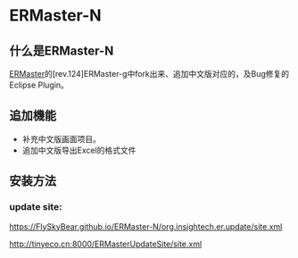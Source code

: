 # ERMaster-N

## 什么是ERMaster-N

[ERMaster](http://ermaster.sourceforge.net/index_ja.html)的[rev.124]ERMaster-g中fork出来、追加中文版对应的，及Bug修复的Eclipse Plugin。

## 追加機能

- 补充中文版画面项目。  
- 追加中文版导出Excel的格式文件

## 安装方法

### update site:
https://FlySkyBear.github.io/ERMaster-N/org.insightech.er.update/site.xml


http://tinyeco.cn:8000/ERMasterUpdateSite/site.xml

